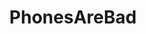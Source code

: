 ---
title: PhonesAreBad
crosslinks:
- lewronggeneration
- xkcd
- im14andthisisdeep
- NotHowDrugsWork
- gatekeeping
- Ingress
- WackyTicTacs
- titlegore
- gaming
- comedynecromancy
- nocontext
- meirl
- ComedyCemetery
- PhonesAreGood
- applesucks
- livven
- videos
- androidcirclejerk
- autotldr
- kerning
---